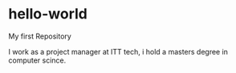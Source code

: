 # hello-world
My first Repository

I work as a project  manager at ITT tech, i hold a masters degree in computer scince. 
